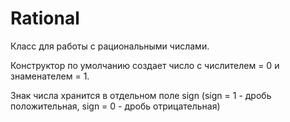 # Rational
Класс для работы с рациональными числами.

Конструктор по умолчанию создает число с числителем = 0 и знаменателем = 1.

Знак числа хранится в отдельном поле sign (sign = 1 - дробь положительная, sign = 0 - дробь отрицательная)
